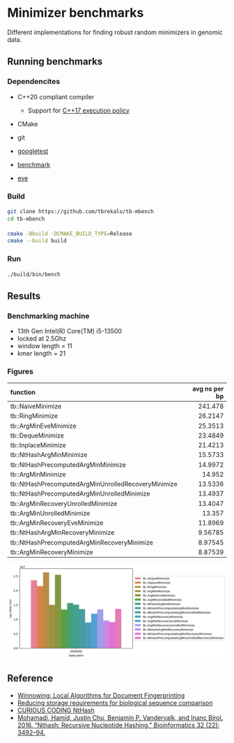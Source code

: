 # Minimizer benchmarks
Different implementations for finding robust random minimizers in genomic data.

## Running benchmarks

### Dependencites
- C++20 compliant compiler
  - Support for [C++17 execution policy](https://en.cppreference.com/w/cpp/algorithm/execution_policy_tag_t)
- CMake
- git

- [googletest](https://github.com/google/googletest)
- [benchmark](https://github.com/google/benchmark)
- [eve](https://github.com/jfalcou/eve)

### Build
```bash
git clone https://github.com/tbrekalo/tb-mbench
cd tb-mbench

cmake -Bbuild -DCMAKE_BUILD_TYPE=Release
cmake --build build
```

### Run
```bash
./build/bin/bench
```

## Results

### Benchmarking machine
- 13th Gen Intel(R) Core(TM) i5-13500
- locked at 2.5Ghz
- window length = 11
- kmer length = 21

### Figures
| function                                            |   avg ns per bp |
|:----------------------------------------------------|----------------:|
| tb::NaiveMinimize                                   |       241.478   |
| tb::RingMinimize                                    |        26.2147  |
| tb::ArgMinEveMinimize                               |        25.3513  |
| tb::DequeMinimize                                   |        23.4849  |
| tb::InplaceMinimize                                 |        21.4213  |
| tb::NtHashArgMinMinimize                            |        15.5733  |
| tb::NtHashPrecomputedArgMinMinimize                 |        14.9972  |
| tb::ArgMinMinimize                                  |        14.952   |
| tb::NtHashPrecomputedArgMinUnrolledRecoveryMinimize |        13.5336  |
| tb::NtHashPrecomputedArgMinUnrolledMinimize         |        13.4937  |
| tb::ArgMinRecoveryUnrolledMinimize                  |        13.4047  |
| tb::ArgMinUnrolledMinimize                          |        13.357   |
| tb::ArgMinRecoveryEveMinimize                       |        11.8969  |
| tb::NtHashArgMinRecoveryMinimize                    |         9.56785 |
| tb::NtHashPrecomputedArgMinRecoveryMinimize         |         8.97545 |
| tb::ArgMinRecoveryMinimize                          |         8.87539 |
![](misc/perf.png)

## Reference
- [Winnowing: Local Algorithms for Document Fingerprinting](http://dx.doi.org/10.1145/872769.872770)
- [Reducing storage requirements for biological sequence comparison](https://doi.org/10.1093/bioinformatics/bth408)
- [CURIOUS CODING NtHash](https://curiouscoding.nl/posts/nthash/)
- [Mohamadi, Hamid, Justin Chu, Benjamin P. Vandervalk, and Inanc Birol. 2016. “Nthash: Recursive Nucleotide Hashing.” Bioinformatics 32 (22): 3492–94.](http://dx.doi.org/10.1093/bioinformatics/btw397)